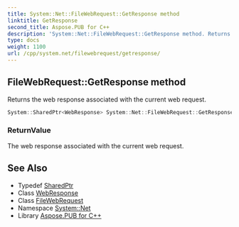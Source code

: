 ```yaml
---
title: System::Net::FileWebRequest::GetResponse method
linktitle: GetResponse
second_title: Aspose.PUB for C++
description: 'System::Net::FileWebRequest::GetResponse method. Returns the web response associated with the current web request in C++.'
type: docs
weight: 1100
url: /cpp/system.net/filewebrequest/getresponse/
---
```

## FileWebRequest::GetResponse method


Returns the web response associated with the current web request.

```cpp
System::SharedPtr<WebResponse> System::Net::FileWebRequest::GetResponse() override
```


### ReturnValue

The web response associated with the current web request.

## See Also

* Typedef [SharedPtr](../../../system/sharedptr/)
* Class [WebResponse](../../webresponse/)
* Class [FileWebRequest](../)
* Namespace [System::Net](../../)
* Library [Aspose.PUB for C++](../../../)
